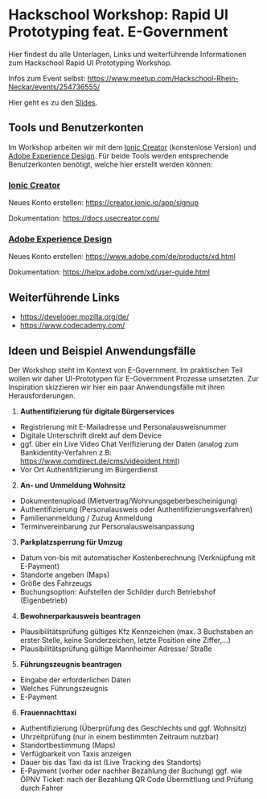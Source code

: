 # Hackschool Workshop: Rapid UI Prototyping feat. E-Government

Hier findest du alle Unterlagen, Links und weiterführende Informationen zum Hackschool
Rapid UI Prototyping Workshop.

Infos zum Event selbst: https://www.meetup.com/Hackschool-Rhein-Neckar/events/254736555/

Hier geht es zu den [Slides](https://docs.google.com/presentation/d/1Pm_okNYB8gRXt6mnS-vHd7o6LaYqTs7kl5RrY3VNkV4/edit?usp=sharing).

## Tools und Benutzerkonten
Im Workshop arbeiten wir mit dem [Ionic Creator](https://ionicframework.com/pro/creator) (konstenlose Version)
und [Adobe Experience Design](https://www.adobe.com/de/products/xd.html).
Für beide Tools werden entsprechende Benutzerkonten benötigt, welche hier erstellt werden können:

### [Ionic Creator](https://ionicframework.com/pro/creator)

Neues Konto erstellen: https://creator.ionic.io/app/signup

Dokumentation: https://docs.usecreator.com/

### [Adobe Experience Design](https://www.adobe.com/de/products/xd.html)

Neues Konto erstellen: https://www.adobe.com/de/products/xd.html

Dokumentation: https://helpx.adobe.com/xd/user-guide.html


## Weiterführende Links

* https://developer.mozilla.org/de/
* https://www.codecademy.com/


## Ideen und Beispiel Anwendungsfälle

Der Workshop steht im Kontext von E-Government.
Im praktischen Teil wollen wir daher UI-Prototypen für E-Government Prozesse umsetzten.
Zur Inspiration skizzieren wir hier ein paar Anwendungsfälle mit ihren Herausforderungen.

1. **Authentifizierung für digitale Bürgerservices**
  - Registrierung mit E-Mailadresse und Personalausweisnummer  
  - Digitale Unterschrift direkt auf dem Device
  - ggf. über ein Live Video Chat Verifizierung der Daten 
    (analog zum Bankidentity-Verfahren z.B: https://www.comdirect.de/cms/videoident.html)
  - Vor Ort Authentifizierung im Bürgerdienst


2. **An- und Ummeldung Wohnsitz**
  - Dokumentenupload (Mietvertrag/Wohnungsgeberbescheinigung)
  - Authentifizierung (Personalausweis oder Authentifizierungsverfahren)
  - Familienanmeldung / Zuzug Anmeldung
  - Terminvereinbarung zur Personalausweisanpassung


3. **Parkplatzsperrung für Umzug**
  - Datum von-bis mit automatischer Kostenberechnung (Verknüpfung mit E-Payment)
  - Standorte angeben (Maps)
  - Größe des Fahrzeugs
  - Buchungsoption: Aufstellen der Schilder durch Betriebshof (Eigenbetrieb)


4. **Bewohnerparkausweis beantragen**
  - Plausibilitätsprüfung gültiges Kfz Kennzeichen (max. 3 Buchstaben an erster Stelle, keine Sonderzeichen, letzte Position eine Ziffer,...)
  - Plausibilitätsprüfung gültige Mannheimer Adresse/ Straße


5. **Führungszeugnis beantragen**
  - Eingabe der erforderlichen Daten
  - Welches Führungszeugnis
  - E-Payment


6. **Frauennachttaxi**
  - Authentifizierung (Überprüfung des Geschlechts und ggf. Wohnsitz)
  - Uhrzeitprüfung (nur in einem bestimmten Zeitraum nutzbar)
  - Standortbestimmung (Maps)
  - Verfügbarkeit von Taxis anzeigen
  - Dauer bis das Taxi da ist (Live Tracking des Standorts)
  - E-Payment (vorher oder nachher Bezahlung der Buchung)
    ggf. wie ÖPNV Ticket: nach der Bezahlung QR Code Übermittlung und Prüfung durch Fahrer
